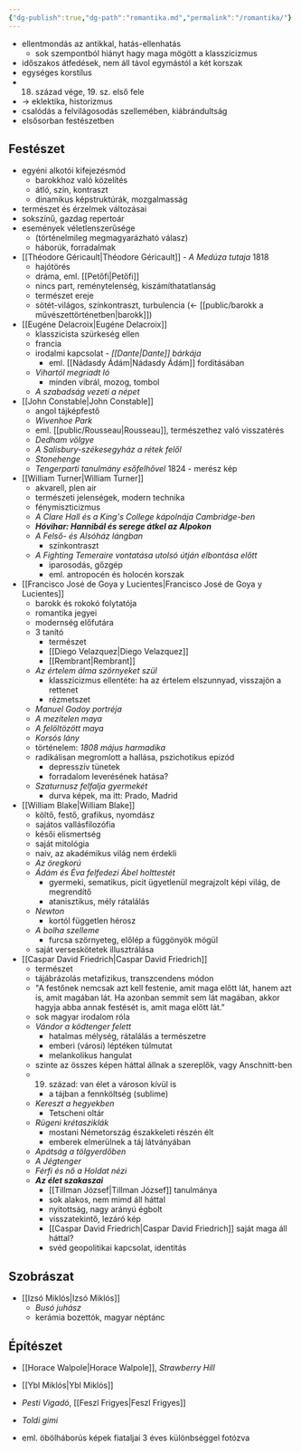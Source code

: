 ```yaml
---
{"dg-publish":true,"dg-path":"romantika.md","permalink":"/romantika/"}
---
```


- ellentmondás az antikkal, hatás-ellenhatás
	- sok szempontból hiányt hagy maga mögött a klasszicizmus
- időszakos átfedések, nem áll távol egymástól a két korszak
- egységes korstílus
- 18. század vége, 19. sz. első fele
- -> eklektika, historizmus
- csalódás a felvilágosodás szellemében, kiábrándultság
- elsősorban festészetben
## Festészet

- egyéni alkotói kifejezésmód
	- barokkhoz való közelítés
	- átló, szín, kontraszt
	- dinamikus képstruktúrák, mozgalmasság
- természet és érzelmek változásai
- sokszínű, gazdag repertoár
- események véletlenszerűsége
	- (történelmileg megmagyarázható válasz)
	- háborúk, forradalmak
- [[Théodore Géricault\|Théodore Géricault]] - *A Medúza tutaja* 1818
	- hajótörés
	- dráma, eml. [[Petőfi\|Petőfi]]
	- nincs part, reménytelenség, kiszámíthatatlanság
	- természet ereje
	- sötét-világos, színkontraszt, turbulencia (<- [[public/barokk a művészettörténetben\|barokk]])
- [[Eugéne Delacroix\|Eugéne Delacroix]]
	- klasszicista szürkeség ellen
	- francia
	- irodalmi kapcsolat - *[[Dante\|Dante]] bárkája*
		- eml. [[Nádasdy Ádám\|Nádasdy Ádám]] fordításában
	- *Vihartól megriadt ló*
		- minden vibrál, mozog, tombol
	- *A szabadság vezeti a népet*
- [[John Constable\|John Constable]]
	- angol tájképfestő
	- *Wivenhoe Park*
	- eml. [[public/Rousseau\|Rousseau]], természethez való visszatérés
	- *Dedham völgye*
	- *A Salisbury-székesegyház a rétek felől*
	- *Stonehenge*
	- *Tengerparti tanulmány esőfelhővel* 1824 - merész kép
- [[William Turner\|William Turner]]
	- akvarell, plen air
	- természeti jelenségek, modern technika
	- fénymiszticizmus
	- *A Clare Hall és a King's College kápolnája Cambridge-ben*
	- ***Hóvihar: Hannibál és serege átkel az Alpokon***
	- *A Felső- és Alsóház lángban*
		- színkontraszt
	- *A Fighting Temeraire vontatása utolsó útján elbontása előtt*
		- iparosodás, gőzgép
		- eml. antropocén és holocén korszak
- [[Francisco José de Goya y Lucientes\|Francisco José de Goya y Lucientes]]
	- barokk és rokokó folytatója
	- romantika jegyei
	- modernség előfutára
	- 3 tanító
		- természet
		- [[Diego Velazquez\|Diego Velazquez]]
		- [[Rembrant\|Rembrant]]
	- *Az értelem álma szörnyeket szül*
		- klasszicizmus ellentéte: ha az értelem elszunnyad, visszajön a rettenet
		- rézmetszet
	- *Manuel Godoy portréja*
	- *A mezítelen maya*
	- *A felöltözött maya*
	- *Korsós lány*
	- történelem: *1808 május harmadika*
	- radikálisan megromlott a hallása, pszichotikus epizód
		- depresszív tünetek
		- forradalom leverésének hatása?
	- *Szaturnusz felfalja gyermekét*
		- durva képek, ma itt: Prado, Madrid
- [[William Blake\|William Blake]]
	- költő, festő, grafikus, nyomdász
	- sajátos vallásfilozófia
	- késői elismertség
	- saját mitológia
	- naiv, az akadémikus világ nem érdekli
	- *Az öregkorú*
	- *Ádám és Éva felfedezi Ábel holttestét*
		- gyermeki, sematikus, picit ügyetlenül megrajzolt képi világ, de megrendítő
		- atanisztikus, mély rátalálás
	- *Newton*
		- kortól független hérosz
	- *A bolha szelleme*
		- furcsa szörnyeteg, előlép a függönyök mögül
	- saját verseskötetek illusztrálása
- [[Caspar David Friedrich\|Caspar David Friedrich]]
	- természet
	- tájábrázolás metafizikus, transzcendens módon
	- "A festőnek nemcsak azt kell festenie, amit maga előtt lát, hanem azt is, amit magában lát. Ha azonban semmit sem lát magában, akkor hagyja abba annak festését is, amit maga előtt lát."
	- sok magyar irodalom róla
	- *Vándor a ködtenger felett*
		- hatalmas mélység, rátalálás a természetre
		- emberi (városi) léptéken túlmutat
		- melankolikus hangulat
	- szinte az összes képen háttal állnak a szereplők, vagy Anschnitt-ben
	- 19. század: van élet a városon kívül is
		- a tájban a fennköltség (sublime)
	- *Kereszt a hegyekben*
		- Tetscheni oltár
	- *Rügeni krétasziklák*
		- mostani Németország északkeleti részén élt
		- emberek elmerülnek a táj látványában
	- *Apátság a tölgyerdőben*
	- *A Jégtenger*
	- *Férfi és nő a Holdat nézi*
	- ***Az élet szakaszai***
		- [[Tillman József\|Tillman József]] tanulmánya
		- sok alakos, nem mimd áll háttal
		- nyitottság, nagy arányú égbolt
		- visszatekintő, lezáró kép
		- [[Caspar David Friedrich\|Caspar David Friedrich]] saját maga áll háttal?
		- svéd geopolitikai kapcsolat, identitás
## Szobrászat

- [[Izsó Miklós\|Izsó Miklós]]
	- *Busó juhász*
	- kerámia bozettók, magyar néptánc
## Építészet

- [[Horace Walpole\|Horace Walpole]], *Strawberry Hill*
- [[Ybl Miklós\|Ybl Miklós]]
- *Pesti Vigadó*, [[Feszl Frigyes\|Feszl Frigyes]]
- *Toldi gimi*

- eml. öbölháborús képek fiataljai 3 éves különbséggel fotózva